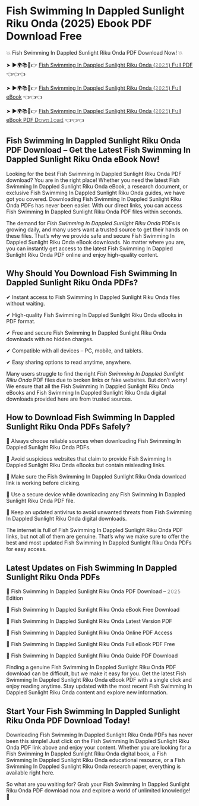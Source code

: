# Fish Swimming In Dappled Sunlight Riku Onda (2025) Ebook PDF Download Free

💥 Fish Swimming In Dappled Sunlight Riku Onda PDF Download Now! 💥

➤ ►🌍📚📱👉 [Fish Swimming In Dappled Sunlight Riku Onda (𝟸𝟶𝟸𝟻) F𝚞ll PDF](https://getpdf.xyz/fish-swimming-in-dappled-sunlight-riku-onda) 👈👈👈


➤ ►🌍📚📱👉 [Fish Swimming In Dappled Sunlight Riku Onda (𝟸𝟶𝟸𝟻) F𝚞ll eBook](https://getpdf.xyz/fish-swimming-in-dappled-sunlight-riku-onda) 👈👈👈


➤ ►🌍📚📱👉 [Fish Swimming In Dappled Sunlight Riku Onda (𝟸𝟶𝟸𝟻) F𝚞ll eBook PDF D𝚘𝚠𝚗𝚕𝚘a𝚍](https://getpdf.xyz/fish-swimming-in-dappled-sunlight-riku-onda) 👈👈👈


## Fish Swimming In Dappled Sunlight Riku Onda PDF Download – Get the Latest Fish Swimming In Dappled Sunlight Riku Onda eBook Now!

Looking for the best Fish Swimming In Dappled Sunlight Riku Onda PDF download? You are in the right place! Whether you need the latest Fish Swimming In Dappled Sunlight Riku Onda eBook, a research document, or exclusive Fish Swimming In Dappled Sunlight Riku Onda guides, we have got you covered. Downloading Fish Swimming In Dappled Sunlight Riku Onda PDFs has never been easier. With our direct links, you can access Fish Swimming In Dappled Sunlight Riku Onda PDF files within seconds.

The demand for *Fish Swimming In Dappled Sunlight Riku Onda* PDFs is growing daily, and many users want a trusted source to get their hands on these files. That’s why we provide safe and secure Fish Swimming In Dappled Sunlight Riku Onda eBook downloads. No matter where you are, you can instantly get access to the latest Fish Swimming In Dappled Sunlight Riku Onda PDF online and enjoy high-quality content.

## Why Should You Download Fish Swimming In Dappled Sunlight Riku Onda PDFs?

✔ Instant access to Fish Swimming In Dappled Sunlight Riku Onda files without waiting.

✔ High-quality Fish Swimming In Dappled Sunlight Riku Onda eBooks in PDF format.

✔ Free and secure Fish Swimming In Dappled Sunlight Riku Onda downloads with no hidden charges.

✔ Compatible with all devices – PC, mobile, and tablets.

✔ Easy sharing options to read anytime, anywhere.

Many users struggle to find the right *Fish Swimming In Dappled Sunlight Riku Onda* PDF files due to broken links or fake websites. But don’t worry! We ensure that all the Fish Swimming In Dappled Sunlight Riku Onda eBooks and Fish Swimming In Dappled Sunlight Riku Onda digital downloads provided here are from trusted sources.

## How to Download Fish Swimming In Dappled Sunlight Riku Onda PDFs Safely?

📌 Always choose reliable sources when downloading Fish Swimming In Dappled Sunlight Riku Onda PDFs.

📌 Avoid suspicious websites that claim to provide Fish Swimming In Dappled Sunlight Riku Onda eBooks but contain misleading links.

📌 Make sure the Fish Swimming In Dappled Sunlight Riku Onda download link is working before clicking.

📌 Use a secure device while downloading any Fish Swimming In Dappled Sunlight Riku Onda PDF file.

📌 Keep an updated antivirus to avoid unwanted threats from Fish Swimming In Dappled Sunlight Riku Onda digital downloads.

The internet is full of Fish Swimming In Dappled Sunlight Riku Onda PDF links, but not all of them are genuine. That’s why we make sure to offer the best and most updated Fish Swimming In Dappled Sunlight Riku Onda PDFs for easy access.

## Latest Updates on Fish Swimming In Dappled Sunlight Riku Onda PDFs

🔹 Fish Swimming In Dappled Sunlight Riku Onda PDF Download – 𝟸𝟶𝟸𝟻 Edition

🔹 Fish Swimming In Dappled Sunlight Riku Onda eBook Free Download

🔹 Fish Swimming In Dappled Sunlight Riku Onda Latest Version PDF

🔹 Fish Swimming In Dappled Sunlight Riku Onda Online PDF Access

🔹 Fish Swimming In Dappled Sunlight Riku Onda Full eBook PDF Free

🔹 Fish Swimming In Dappled Sunlight Riku Onda Guide PDF Download

Finding a genuine Fish Swimming In Dappled Sunlight Riku Onda PDF download can be difficult, but we make it easy for you. Get the latest Fish Swimming In Dappled Sunlight Riku Onda eBook PDF with a single click and enjoy reading anytime. Stay updated with the most recent Fish Swimming In Dappled Sunlight Riku Onda content and explore new information.

## Start Your Fish Swimming In Dappled Sunlight Riku Onda PDF Download Today!

Downloading Fish Swimming In Dappled Sunlight Riku Onda PDFs has never been this simple! Just click on the Fish Swimming In Dappled Sunlight Riku Onda PDF link above and enjoy your content. Whether you are looking for a Fish Swimming In Dappled Sunlight Riku Onda digital book, a Fish Swimming In Dappled Sunlight Riku Onda educational resource, or a Fish Swimming In Dappled Sunlight Riku Onda research paper, everything is available right here.

So what are you waiting for? Grab your Fish Swimming In Dappled Sunlight Riku Onda PDF download now and explore a world of unlimited knowledge! 🚀